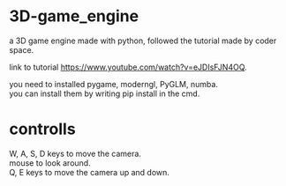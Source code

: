 # 3D-game_engine
a 3D game engine made with python, followed the tutorial made by coder space.

link to tutorial https://www.youtube.com/watch?v=eJDIsFJN4OQ.

you need to installed pygame, moderngl, PyGLM, numba.<br />
you can install them by writing pip install in the cmd.

# controlls
W, A, S, D keys to move the camera.<br />
mouse to look around.<br />
Q, E keys to move the camera up and down.
